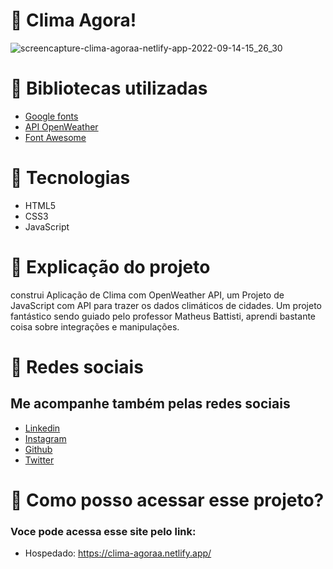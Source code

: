 
# 📍 Clima Agora!
![screencapture-clima-agoraa-netlify-app-2022-09-14-15_26_30](https://user-images.githubusercontent.com/102835801/190233666-cbed7ea5-db19-44f5-8c63-0b3c24adf3d7.png)

# 📍 Bibliotecas utilizadas
- [Google fonts](https://fonts.google.com/)
- [API OpenWeather](https://openweathermap.org/api)
- [Font Awesome](https://cdnjs.cloudflare.com/ajax/libs/font-awesome/6.1.2/css/all.min.css)
 
# 📍 Tecnologias 
- HTML5
- CSS3
- JavaScript

# 📍 Explicação do projeto
construi Aplicação de Clima com OpenWeather API, um Projeto de JavaScript com API para trazer os dados climáticos de cidades. Um projeto fantástico sendo guiado pelo professor Matheus Battisti, aprendi bastante coisa sobre integrações e manipulações. 
 
# 📍 Redes sociais 
 ## Me acompanhe também pelas redes sociais
 - [Linkedin](https://www.linkedin.com/in/rauane-lima-129b14237/)
 - [Instagram](https://instagram.com/rauanee._?igshid=YmMyMTA2M2Y=)
 - [Github](https://github.com/lRauane)
 - [Twitter](https://twitter.com/lrauanee?t=f0EIiXWfSEZ7ScncQYauHA&s=09)

# 📍 Como posso acessar esse projeto?
### Voce pode acessa esse site pelo link:

- Hospedado: https://clima-agoraa.netlify.app/
